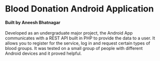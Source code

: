 # Blood Donation Android Application
#### Built by Aneesh Bhatnagar
Developed as an undergraduate major project, the Android App communicates with a REST API built in PHP to provide the data to a user. 
It allows you to register for the service, log in and request certain types of blood groups. 
It was tested on a small group of people with different Android devices and it proved helpful.
